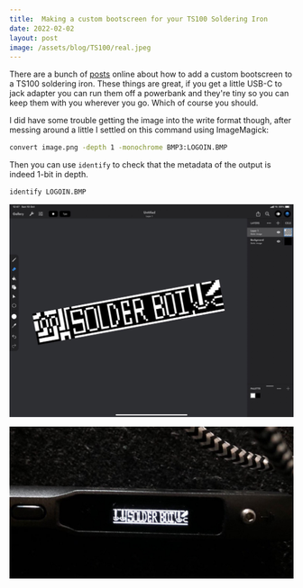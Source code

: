 ```yaml
---
title:  Making a custom bootscreen for your TS100 Soldering Iron
date: 2022-02-02
layout: post
image: /assets/blog/TS100/real.jpeg
---
```




There are a bunch of [posts](https://blog.dbrgn.ch/2017/9/5/creating-custom-ts100-logo-with-gimp/) online about how to add a custom bootscreen to a TS100 soldering iron. These things are great, if you get a little USB-C to jack adapter you can run them off a powerbank and they're tiny so you can keep them with you wherever you go. Which of course you should. 

I did have some trouble getting the image into the write format though, after messing around a little I settled on this command using ImageMagick:
```bash
convert image.png -depth 1 -monochrome BMP3:LOGOIN.BMP
```
Then you can use `identify` to check that the metadata of the output is indeed 1-bit in depth.

```bash
identify LOGOIN.BMP
```

![Designing my custom bootscreen in an Ipad app](/assets/blog/TS100/pixels.jpeg)

![What it looks like on the iron](/assets/blog/TS100/real.jpeg)